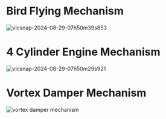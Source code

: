 # Bird Flying Mechanism
![vlcsnap-2024-08-29-07h50m39s853](https://github.com/user-attachments/assets/6939b9bb-bf1b-42e9-8cba-6775c7173e78)
# 4 Cylinder Engine Mechanism
![vlcsnap-2024-08-29-07h50m29s921](https://github.com/user-attachments/assets/fe4fa714-4de3-46db-af07-8e7222a355d5)
# Vortex Damper Mechanism
![vortex damper mechanism](https://github.com/user-attachments/assets/487b38b6-8b57-4b66-b48f-8af62726513e)
